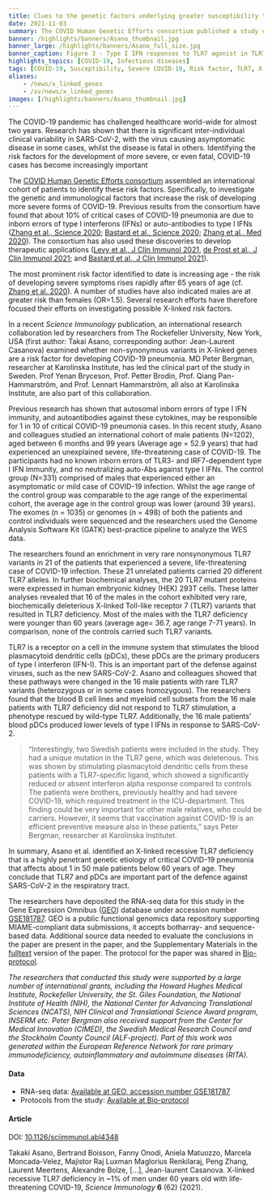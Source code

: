 ```yaml
---
title: Clues to the genetic factors underlying greater susceptibility to severe COVID-19 in men
date: 2021-11-03
summary: The COVID Human Genetic Efforts consortium published a study on genetic factors underlying greater susceptibility to the severe COVID-19 in men. Relevant RNA-seq data were shared in Gene Expression Omnibus (GEO).
banner: /highlights/banners/Asano_thumbnail.jpg
banner_large: /highlights/banners/Asano_full_size.jpg
banner_caption: Figure 3 - Type I IFN responses to TLR7 agonist in TLR7-deficient pDCs and leukocytes from Asano et al. (2021).
highlights_topics: [COVID-19, Infectious diseases]
tags: [COVID-19, Susceptibility, Severe COVID-19, Risk factor, TLR7, X-linked recessive TLR7 deficiency]
aliases:
    - /news/x_linked_genes
    - /sv/news/x_linked_genes
images: [/highlights/banners/Asano_thumbnail.jpg]
---
```


The COVID-19 pandemic has challenged healthcare world-wide for almost two years. Research has shown that there is significant inter-individual clinical variability in SARS-CoV-2, with the virus causing asymptomatic disease in some cases, whilst the disease is fatal in others. Identifying the risk factors for the development of more severe, or even fatal, COVID-19 cases has become increasingly important

The [COVID Human Genetic Efforts consortium](https://www.covidhge.com/) assembled an international cohort of patients to identify these risk factors.  Specifically, to investigate the genetic and immunological factors that increase the risk of developing more severe forms of COVID-19. Previous results from the consortium have found that about 10% of critical cases of COVID-19 pneumonia are due to inborn errors of type I interferons (IFNs) or auto-antibodies to type I IFNs ([Zhang et al., Science 2020](https://doi.org/10.1016/j.medj.2020.12.001); [Bastard et al., Science 2020](https://doi.org/10.1126/science.abd4585); [Zhang et al., Med 2020](https://doi.org/10.1016/j.medj.2020.12.001)). The consortium has also used these discoveries to develop therapeutic applications ([Levy et al., J Clin Immunol 2021](https://doi.org/10.1007/s10875-020-00933-0), [de Prost et al., J Clin Immunol 2021](https://doi.org/10.1007/s10875-021-00994-9); and [Bastard et al., J Clin Immunol 2021](https://doi.org/10.1007/s10875-021-01023-5)).

The most prominent risk factor identified to date is increasing age - the risk of developing severe symptoms rises rapidly after 65 years of age (cf. [Zhang et al. 2020](https://www.cell.com/med/fulltext/S2666-6340(20)30029-5)). A number of studies have also indicated males are at greater risk than females (OR=1.5). Several research efforts have therefore focused their efforts on investigating possible X-linked risk factors.

In a recent *Science Immunology* publication, an international research collaboration led by researchers from The Rockefeller University, New York, USA (first author: Takai Asano, corresponding author: Jean-Laurent Casanova) examined whether non-synonymous variants in X-linked genes are a risk factor for developing COVID-19 pneumonia. MD Peter Bergman, researcher at Karolinska Institute, has led the clinical part of the study in Sweden. Prof Yenan Bryceson, Prof. Petter Brodin, Prof. Qiang Pan-Hammarström, and Prof. Lennart Hammarström, all also at Karolinska Institute, are also part of this collaboration.

Previous research has shown that autosomal inborn errors of type I IFN immunity, and autoantibodies against these cytokines, may be responsible for 1 in 10 of critical COVID-19 pneumonia cases. In this recent study, Asano and colleagues studied an international cohort of male patients (N=1202), aged between 6 months and 99 years (Average age = 52.9 years) that had experienced an unexplained severe, life-threatening case of COVID-19. The participants had no known inborn errors of TLR3- and IRF7-dependent type I IFN immunity, and no neutralizing auto-Abs against type I IFNs. The control group (N=331) comprised of males that experienced either an asymptomatic or mild case of COVID-19 infection. Whilst the age range of the control group was comparable to the age range of the experimental cohort, the average age in the control group was lower (around 39 years). The exomes (n = 1035) or genomes (n = 498) of both the patients and control individuals were sequenced and the researchers used the Genome Analysis Software Kit (GATK) best-practice pipeline to analyze the WES data.

The researchers found an enrichment in very rare nonsynonymous TLR7 variants in 21 of the patients that experienced a severe, life-threatening case of COVID-19 infection. These 21 unrelated patients carried 20 different TLR7 alleles. In further biochemical analyses, the 20 TLR7 mutant proteins were expressed in human embryonic kidney (HEK) 293T cells. These latter analyses revealed that 16 of the males in the cohort exhibited very rare, biochemically deleterious X-linked Toll-like receptor 7 (TLR7) variants that resulted in TLR7 deficiency. Most of the males with the TLR7 deficiency were younger than 60 years (average age= 36.7, age range 7-71 years). In comparison, none of the controls carried such TLR7 variants.

TLR7 is a receptor on a cell in the immune system that stimulates the blood plasmacytoid dendritic cells (pDCs), these pDCs are the primary producers of type I interferon (IFN-I). This is an important part of the defense against viruses, such as the new SARS-CoV-2. Asano and colleagues showed that these pathways were changed in the 16 male patients with rare TLR7 variants (heterozygous or in some cases homozygous). The researchers found that the blood B cell lines and myeloid cell subsets from the 16 male patients with TLR7 deficiency did not respond to TLR7 stimulation, a phenotype rescued by wild-type TLR7. Additionally, the 16 male patients’ blood pDCs produced lower levels of type I IFNs in response to SARS-CoV-2.

>“Interestingly, two Swedish patients were included in the study. They had a unique mutation in the TLR7 gene, which was deleterious. This was shown by stimulating plasmacytoid dendritic cells from these patients with a TLR7-specific ligand, which showed a significantly reduced or absent interferon alpha response compared to controls. The patients were brothers, previously healthy and had severe COVID-19, which required treatment in the ICU-department. This finding could be very important for other male relatives, who could be carriers. However, it seems that vaccination against COVID-19 is an efficient preventive measure also in these patients,” says Peter Bergman, researcher at Karolinska Institutet.

In summary, Asano et al. identified an X-linked recessive TLR7 deficiency that is a highly penetrant genetic etiology of critical COVID-19 pneumonia that affects about 1 in 50 male patients below 60 years of age. They conclude that TLR7 and pDCs are important part of the defence against SARS-CoV-2 in the respiratory tract.

The researchers have deposited the RNA-seq data for this study in the Gene Expression Omnibus ([GEO](https://www.ncbi.nlm.nih.gov/geo/)) database under accession number [GSE181787](https://www.ncbi.nlm.nih.gov/geo/query/acc.cgi?acc=GSE181787). GEO is a public functional genomics data repository supporting MIAME-compliant data submissions, it accepts botharray- and sequence-based data. Additional source data needed to evaluate the conclusions in the paper are present in the paper, and the Supplementary Materials in the [fulltext]( https://www.science.org/doi/10.1126/sciimmunol.abl4348) version of the paper. The protocol for the paper was shared in [Bio-protocol](https://en.bio-protocol.org/cjrap.aspx?eid=10.1126/sciimmunol.abl4348).

*The researchers that conducted this study were supported by a large number of international grants, including the Howard Hughes Medical Institute, Rockefeller University, the St. Giles Foundation, the National Institute of Health (NIH), the National Center for Advancing Translational Sciences (NCATS), NIH Clinical and Translational Science Award program, INSERM etc.  Peter Bergman also received support from the Center for Medical Innovation (CIMED), the Swedish Medical Research Council and the Stockholm County Council (ALF-project). Part of this work was generated within the European Reference Network for rare primary immunodeficiency, autoinflammatory and autoimmune diseases (RITA).*

#### Data

* RNA-seq data: [Available at GEO, accession number GSE181787](https://www.ncbi.nlm.nih.gov/geo/query/acc.cgi?acc=GSE181787)
* Protocols from the study: [Available at Bio-protocol](https://en.bio-protocol.org/cjrap.aspx?eid=10.1126/sciimmunol.abl4348)

#### Article

DOI: [10.1126/sciimmunol.abl4348](https://www.science.org/doi/10.1126/sciimmunol.abl4348)

Takaki Asano, Bertrand Boisson, Fanny Onodi, Aniela Matuozzo, Marcela Moncada-Velez, Majistor Raj Luxman Maglorius Renkilaraj, Peng Zhang, Laurent Meertens, Alexandre Bolze, [...], Jean-laurent Casanova. X-linked recessive TLR7 deficiency in ~1% of men under 60 years old with life-threatening COVID-19, *Science Immunology* **6**  (62) (2021).
